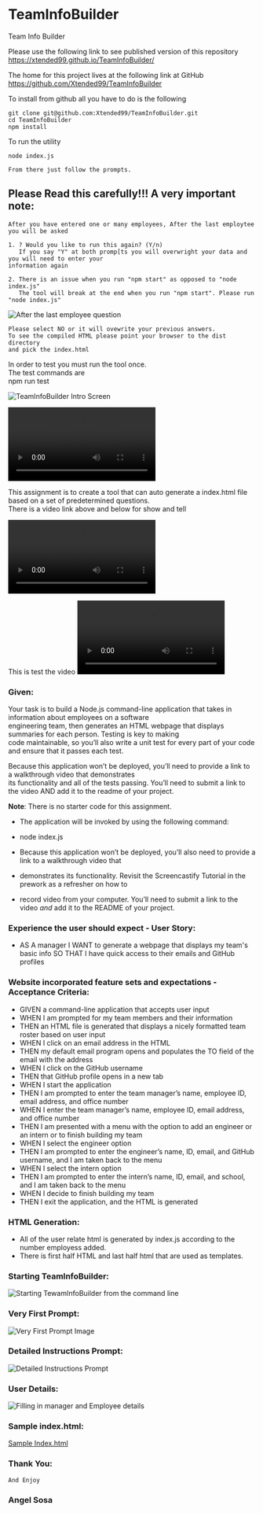 
#  TeamInfoBuilder
Team Info Builder 
  
  
  Please use the following link to see published version of this repository https://xtended99.github.io/TeamInfoBuilder/  
  
  The home for this project lives at the following link at GitHub https://github.com/Xtended99/TeamInfoBuilder   
  
  To install from github all you have to do is the following   
  
    git clone git@github.com:Xtended99/TeamInfoBuilder.git   
    cd TeamInfoBuilder   
    npm install   
  
  To run the utility   

    node index.js   
  
    From there just follow the prompts.   
  
  ## Please Read this carefully!!! A very important note:   
  
    After you have entered one or many employees, After the last employtee you will be asked   
  
    1. ? Would you like to run this again? (Y/n)
       If you say "Y" at both promp[ts you will overwright your data and you will need to enter your 
    information again   
  
    2. There is an issue when you run "npm start" as opposed to "node index.js"
       The tool will break at the end when you run "npm start". Please run "node index.js"
  
![After the last employee question](./assets/images/end_of_run.png)   
  
    Please select NO or it will ovewrite your previous answers.   
    To see the compiled HTML please point your browser to the dist directory   
    and pick the index.html   
  
   In order to test you must run the tool once.   
   The test commands are   
         npm run test   
  
![TeamInfoBuilder Intro Screen](./assets/images/instructionspng.PNG)   
   
![ Run_One MP4](./assets/videos/teaminfobuilder.mp4)   
     
  This assignment is to create a tool that can auto generate a index.html file based on a set of predetermined questions.  
  There is a video link above and below for show and tell
     
![Run_Two MP4](./assets/videos/TeamInfo_Tool_Browser.mp4)   

  This is test the video
![Run_Two MP4](./assets/videos/team_info_builder_test.mp4)   
  
### Given:
  
Your task is to build a Node.js command-line application that takes in information about employees on a software   
engineering team, then generates an HTML webpage that displays summaries for each person. Testing is key to making   
code maintainable, so you’ll also write a unit test for every part of your code and ensure that it passes each test.  
  
Because this application won’t be deployed, you’ll need to provide a link to a walkthrough video that demonstrates  
its functionality and all of the tests passing. You’ll need to submit a link to the video AND add it to the readme of your project.
  
**Note**: There is no starter code for this assignment.
     
-   The application will be invoked by using the following command:   
   
-   node index.js   
   
-   Because this application won’t be deployed, you’ll also need to provide a link to a walkthrough video that   
-   demonstrates its functionality. Revisit the Screencastify Tutorial in the prework as a refresher on how to   
-   record video from your computer. You’ll need to submit a link to the video _and_ add it to the README of your project.   
   
   
### Experience the user should expect - User Story:   
   
- AS A manager I WANT to generate a webpage that displays my team's basic info SO THAT I have quick access to their emails and GitHub profiles  
    
### Website incorporated feature sets and expectations - Acceptance Criteria:  
  
- GIVEN a command-line application that accepts user input  
- WHEN I am prompted for my team members and their information  
- THEN an HTML file is generated that displays a nicely formatted team roster based on user input  
- WHEN I click on an email address in the HTML  
- THEN my default email program opens and populates the TO field of the email with the address  
- WHEN I click on the GitHub username  
- THEN that GitHub profile opens in a new tab  
- WHEN I start the application  
- THEN I am prompted to enter the team manager’s name, employee ID, email address, and office number  
- WHEN I enter the team manager’s name, employee ID, email address, and office number  
- THEN I am presented with a menu with the option to add an engineer or an intern or to finish building my team  
- WHEN I select the engineer option  
- THEN I am prompted to enter the engineer’s name, ID, email, and GitHub username, and I am taken back to the menu  
- WHEN I select the intern option  
- THEN I am prompted to enter the intern’s name, ID, email, and school, and I am taken back to the menu  
- WHEN I decide to finish building my team  
- THEN I exit the application, and the HTML is generated  
  
### HTML Generation:  
  
- All of the user relate html is generated by index.js according to the number employess added. 
- There is first half HTML and last half html that are used as templates. 

### Starting TeamInfoBuilder:  

![Starting TewamInfoBuilder from the command line](./assets/images/starting.png)   
  
### Very First Prompt:  
  
![Very First Prompt Image](./assets/images/firstprompt.png)   
  
### Detailed Instructions Prompt:  
  
![Detailed Instructions Prompt](./assets/images/instructionspng.PNG)   
  
### User Details:  
  
![Filling in manager and Employee details](./assets/images/addingmgremp.png)   


### Sample index.html:  

[Sample Index.html](./index.html)
  
### Thank You:  
    And Enjoy
    
### Angel Sosa
  
